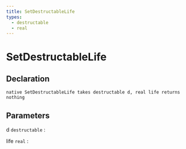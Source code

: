 ```yaml
---
title: SetDestructableLife
types:
  - destructable
  - real
---
```


# SetDestructableLife

## Declaration

```jass
native SetDestructableLife takes destructable d, real life returns nothing
```

## Parameters
d `destructable`
: 

life `real`
: 
